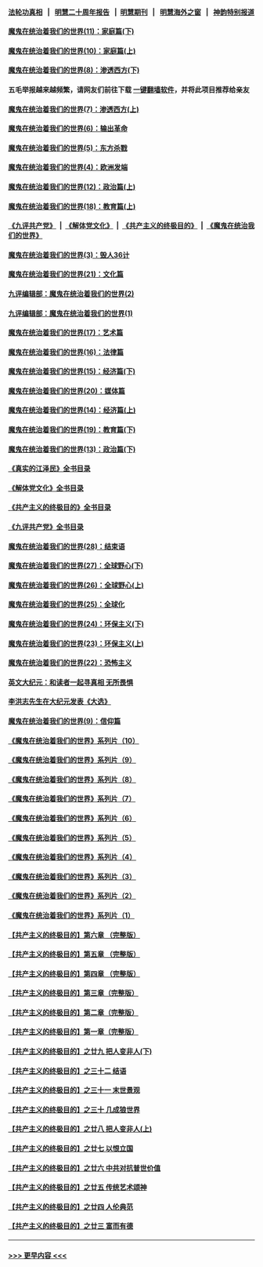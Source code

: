 #### [法轮功真相](https://github.com/gfw-breaker/truth/blob/master/README.md?t=0) &nbsp;&nbsp;|&nbsp;&nbsp; [明慧二十周年报告](https://github.com/gfw-breaker/mh-reports/blob/master/README.md?t=0) &nbsp;&nbsp;|&nbsp;&nbsp;[明慧期刊](https://github.com/gfw-breaker/mh-qikan) &nbsp;&nbsp;|&nbsp;&nbsp; [明慧海外之窗](https://github.com/gfw-breaker/mh-news/blob/master/README.md?t=0) &nbsp;&nbsp;|&nbsp;&nbsp; [神韵特别报道](https://github.com/gfw-breaker/mh-news/blob/master/shenyun.md?t=0)
#### [魔鬼在统治着我们的世界(11)：家庭篇(下)](../pages/nsc422/n10440961.md?t=12091201) 
#### [魔鬼在统治着我们的世界(10)：家庭篇(上)](../pages/nsc422/n10435448.md?t=12091201) 
#### [魔鬼在统治着我们的世界(8)：渗透西方(下)](../pages/nsc422/n10429603.md?t=12091201) 
#### 五毛举报越来越频繁，请网友们前往下载 [一键翻墙软件](https://github.com/gfw-breaker/ssr-accounts)，并将此项目推荐给亲友
#### [魔鬼在统治着我们的世界(7)：渗透西方(上)](../pages/nsc422/n10426013.md?t=12091201) 
#### [魔鬼在统治着我们的世界(6)：输出革命](../pages/nsc422/n10421536.md?t=12091201) 
#### [魔鬼在统治着我们的世界(5)：东方杀戮](../pages/nsc422/n10417707.md?t=12091201) 
#### [魔鬼在统治着我们的世界(4)：欧洲发端](../pages/nsc422/n10414890.md?t=12091201) 
#### [魔鬼在统治着我们的世界(12)：政治篇(上)](../pages/nsc422/n10444576.md?t=12091201) 
#### [魔鬼在统治着我们的世界(18)：教育篇(上)](../pages/nsc422/n10526970.md?t=12091201) 
#### [《九评共产党》](https://github.com/begood0513/9ping.md/blob/master/README.md) &nbsp;|&nbsp; [《解体党文化》](../../../../jtdwh.md/blob/master/README.md)  &nbsp;|&nbsp; [《共产主义的终极目的》](../../../../gczydzjmd.md/blob/master/README.md) &nbsp;|&nbsp; [《魔鬼在统治我们的世界》](../../../../mgztzwmdsj.md/blob/master/README.md) 
#### [魔鬼在统治着我们的世界(3)：毁人36计](../pages/nsc422/n10411583.md?t=12091201) 
#### [魔鬼在统治着我们的世界(21)：文化篇](../pages/nsc422/n10597706.md?t=12091201) 
#### [九评编辑部：魔鬼在统治着我们的世界(2)](../pages/nsc422/n10410036.md?t=12091201) 
#### [九评编辑部：魔鬼在统治着我们的世界(1)](../pages/nsc422/n10406825.md?t=12091201) 
#### [魔鬼在统治着我们的世界(17)：艺术篇](../pages/nsc422/n10499093.md?t=12091201) 
#### [魔鬼在统治着我们的世界(16)：法律篇](../pages/nsc422/n10485969.md?t=12091201) 
#### [魔鬼在统治着我们的世界(15)：经济篇(下)](../pages/nsc422/n10469975.md?t=12091201) 
#### [魔鬼在统治着我们的世界(20)：媒体篇](../pages/nsc422/n10586579.md?t=12091201) 
#### [魔鬼在统治着我们的世界(14)：经济篇(上)](../pages/nsc422/n10457370.md?t=12091201) 
#### [魔鬼在统治着我们的世界(19)：教育篇(下)](../pages/nsc422/n10564808.md?t=12091201) 
#### [魔鬼在统治着我们的世界(13)：政治篇(下)](../pages/nsc422/n10448270.md?t=12091201) 
#### [《真实的江泽民》全书目录](../pages/nsc422/n13721399.md?t=12091201) 
#### [《解体党文化》全书目录](../pages/nsc422/n13721157.md?t=12091201) 
#### [《共产主义的终极目的》全书目录](../pages/nsc422/n13721048.md?t=12091201) 
#### [《九评共产党》全书目录](../pages/nsc422/n13708085.md?t=12091201) 
#### [魔鬼在统治着我们的世界(28)：结束语](../pages/nsc422/n10936246.md?t=12091201) 
#### [魔鬼在统治着我们的世界(27)：全球野心(下)](../pages/nsc422/n10928319.md?t=12091201) 
#### [魔鬼在统治着我们的世界(26)：全球野心(上)](../pages/nsc422/n10900318.md?t=12091201) 
#### [魔鬼在统治着我们的世界(25)：全球化](../pages/nsc422/n10788205.md?t=12091201) 
#### [魔鬼在统治着我们的世界(24)：环保主义(下)](../pages/nsc422/n10695307.md?t=12091201) 
#### [魔鬼在统治着我们的世界(23)：环保主义(上)](../pages/nsc422/n10688613.md?t=12091201) 
#### [魔鬼在统治着我们的世界(22)：恐怖主义](../pages/nsc422/n10614727.md?t=12091201) 
#### [英文大纪元：和读者一起寻真相 无所畏惧](../pages/nsc422/n12542027.md?t=12091201) 
#### [李洪志先生在大纪元发表《大选》](../pages/nsc422/n12534746.md?t=12091201) 
#### [魔鬼在统治着我们的世界(9)：信仰篇](../pages/nsc422/n10432159.md?t=12091201) 
#### [《魔鬼在统治着我们的世界》系列片（10）](../pages/nsc422/n12292670.md?t=12091201) 
#### [《魔鬼在统治着我们的世界》系列片（9）](../pages/nsc422/n12290859.md?t=12091201) 
#### [《魔鬼在统治着我们的世界》系列片（8）](../pages/nsc422/n12287445.md?t=12091201) 
#### [《魔鬼在统治着我们的世界》系列片（7）](../pages/nsc422/n12283425.md?t=12091201) 
#### [《魔鬼在统治着我们的世界》系列片（6）](../pages/nsc422/n12282314.md?t=12091201) 
#### [《魔鬼在统治着我们的世界》系列片（5）](../pages/nsc422/n12281419.md?t=12091201) 
#### [《魔鬼在统治着我们的世界》系列片（4）](../pages/nsc422/n12274024.md?t=12091201) 
#### [《魔鬼在统治着我们的世界》系列片（3）](../pages/nsc422/n12271322.md?t=12091201) 
#### [《魔鬼在统治着我们的世界》系列片（2）](../pages/nsc422/n12269049.md?t=12091201) 
#### [《魔鬼在统治着我们的世界》系列片（1）](../pages/nsc422/n12267575.md?t=12091201) 
#### [【共产主义的终极目的】第六章 （完整版）](../pages/nsc422/n11428913.md?t=12091201) 
#### [【共产主义的终极目的】第五章 （完整版）](../pages/nsc422/n11428912.md?t=12091201) 
#### [【共产主义的终极目的】第四章 （完整版）](../pages/nsc422/n11428907.md?t=12091201) 
#### [【共产主义的终极目的】第三章（完整版）](../pages/nsc422/n11428848.md?t=12091201) 
#### [【共产主义的终极目的】第二章（完整版）](../pages/nsc422/n11428831.md?t=12091201) 
#### [【共产主义的终极目的】第一章（完整版）](../pages/nsc422/n11417651.md?t=12091201) 
#### [【共产主义的终极目的】之廿九 把人变非人(下)](../pages/nsc422/n11344140.md?t=12091201) 
#### [【共产主义的终极目的】之三十二 结语](../pages/nsc422/n11360535.md?t=12091201) 
#### [【共产主义的终极目的】之三十一 末世景观](../pages/nsc422/n11351129.md?t=12091201) 
#### [【共产主义的终极目的】之三十 几成狼世界](../pages/nsc422/n11348280.md?t=12091201) 
#### [【共产主义的终极目的】之廿八 把人变非人(上)](../pages/nsc422/n11340492.md?t=12091201) 
#### [【共产主义的终极目的】之廿七 以恨立国](../pages/nsc422/n11336944.md?t=12091201) 
#### [【共产主义的终极目的】之廿六 中共对抗普世价值](../pages/nsc422/n11324785.md?t=12091201) 
#### [【共产主义的终极目的】之廿五 传统艺术颂神](../pages/nsc422/n11296396.md?t=12091201) 
#### [【共产主义的终极目的】之廿四 人伦典范](../pages/nsc422/n11296397.md?t=12091201) 
#### [【共产主义的终极目的】之廿三 富而有德](../pages/nsc422/n11283598.md?t=12091201) 

----
#### [ >>> 更早内容 <<< ](../indexes/nsc422-earlier.md)
